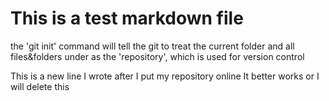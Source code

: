 This is a test markdown file
============================
the 'git init' command will tell the git to treat the current folder and all files&folders under as the 'repository', which is used for version control

This is a new line I wrote after I put my repository online
It better works or I will delete this

